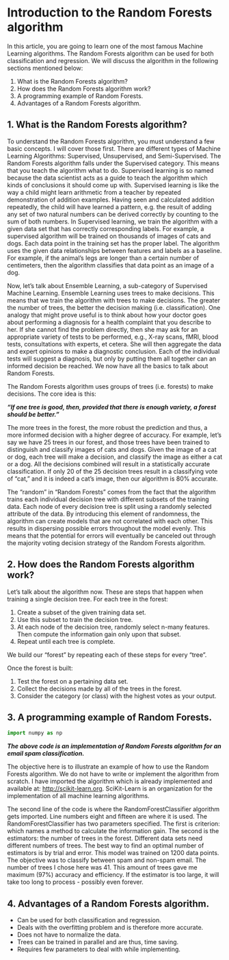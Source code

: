 # Introduction to the Random Forests algorithm
In this article, you are going to learn one of the most famous Machine Learning algorithms. The Random Forests algorithm can be used for both classification and regression. We will discuss the algorithm in the following sections mentioned below:

1. What is the Random Forests algorithm?
2. How does the Random Forests algorithm work?
3. A programming example of Random Forests.
4. Advantages of a Random Forests algorithm.

## 1. What is the Random Forests algorithm?
To understand the Random Forests algorithm, you must understand a few basic concepts. I will cover those first. There are different types of Machine Learning Algorithms: Supervised, Unsupervised, and Semi-Supervised. The Random Forests algorithm falls under the Supervised category. This means that you teach the algorithm what to do. Supervised learning is so named because the data scientist acts as a guide to teach the algorithm which kinds of conclusions it should come up with. Supervised learning is like the way a child might learn arithmetic from a teacher by repeated demonstration of addition examples. Having seen and calculated addition repeatedly, the child will have learned a pattern, e.g. the result of adding any set of two natural numbers can be derived correctly by counting to the sum of both numbers. In Supervised learning, we train the algorithm with a given data set that has correctly corresponding labels. For example, a supervised algorithm will be trained on thousands of images of cats and dogs. Each data point in the training set has the proper label. The algorithm uses the given data relationships between features and labels as a baseline. For example, if the animal’s legs are longer than a certain number of centimeters, then the algorithm classifies that data point as an image of a dog.

Now, let’s talk about Ensemble Learning, a sub-category of Supervised Machine Learning. Ensemble Learning uses trees to make decisions. This means that we train the algorithm with trees to make decisions. The greater the number of trees, the better the decision making (i.e. classification). One analogy that might prove useful is to think about how your doctor goes about performing a diagnosis for a health complaint that you describe to her. If she cannot find the problem directly, then she may ask for an appropriate variety of tests to be performed, e.g., X-ray scans, fMRI, blood tests, consultations with experts, et cetera. She will then aggregate the data and expert opinions to make a diagnostic conclusion. Each of the individual tests will suggest a diagnosis, but only by putting them all together can an informed decision be reached. We now have all the basics to talk about Random Forests.

The Random Forests algorithm uses groups of trees (i.e. forests) to make decisions. The core idea is this:


_**“If one tree is good, then, provided that there is enough variety,  a forest should be better.”**_


The more trees in the forest, the more robust the prediction and thus, a more informed decision with a higher degree of accuracy. For example, let’s say we have 25 trees in our forest, and those trees have been trained to distinguish and classify images of cats and dogs. Given the image of a cat or dog, each tree will make a decision, and classify the image as either a cat or a dog. All the decisions combined will result in a statistically accurate classification. If only 20 of the 25 decision trees result in a classifying vote of “cat,” and it is indeed a cat’s image, then our algorithm is 80% accurate.

The “random” in “Random Forests” comes from the fact that the algorithm trains each individual decision tree with different subsets of the training data. Each node of every decision tree is split using a randomly selected attribute of the data. By introducing this element of randomness, the algorithm can create models that are not correlated with each other. This results in dispersing possible errors throughout the model evenly. This means that the potential for errors will eventually be canceled out through the majority voting decision strategy of the Random Forests algorithm.

## 2. How does the Random Forests algorithm work?
Let’s talk about the algorithm now. These are steps that happen when training a single decision tree. For each tree in the forest:

1. Create a subset of the given training data set.
2. Use this subset to train the decision tree.
3. At each node of the decision tree, randomly select n-many features. Then compute the information gain only upon that subset.
4. Repeat until each tree is complete.

We build our “forest” by repeating each of these steps for every “tree”.

Once the forest is built:

1. Test the forest on a pertaining data set.
2. Collect the decisions made by all of the trees in the forest.
3. Consider the category (or class) with the highest votes as your output.













## 3. A programming example of Random Forests.

```py
import numpy as np
```

_**The above code is an implementation of Random Forests algorithm for an email spam classification.**_

The objective here is to illustrate an example of how to use the Random Forests algorithm. We do not have to write or implement the algorithm from scratch. I have imported the algorithm which is already implemented and available at: http://scikit-learn.org. SciKit-Learn is an organization for the implementation of all machine learning algorithms.

The second line of the code is where the RandomForestClassifier algorithm gets imported. Line numbers eight and fifteen are where it is used. The RandomForestClassifier has two parameters specified. The first is criterion: which names a method to calculate the information gain. The second is the estimators: the number of trees in the forest. Different data sets need different numbers of trees. The best way to find an optimal number of estimators is by trial and error. This model was trained on 1200 data points. The objective was to classify between spam and non-spam email. The number of trees I chose here was 41. This amount of trees gave me maximum (97%) accuracy and efficiency. If the estimator is too large, it will take too long to process - possibly even forever.


## 4. Advantages of a Random Forests algorithm.

- Can be used for both classification and regression.
- Deals with the overfitting problem and is therefore more accurate.
- Does not have to normalize the data.
- Trees can be trained in parallel and are thus, time saving.
- Requires few parameters to deal with while implementing.
